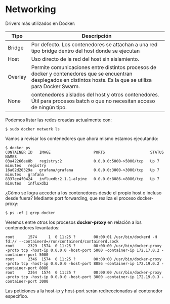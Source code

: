 # Networking
Drivers más utilizados en Docker:

|Tipo|Descripción|
|---|---|
|Bridge|Por defecto. Los contenedores se attachan a una red tipo bridge dentro del host donde se ejecutan​|
|Host|Uso directo de la red del host sin aislamiento.​|
|Overlay|Permite comunicaciones entre distintos procesos de docker y contenedores que se encuentran desplegados en distintos hosts. Es la que se utiliza para Docker Swarm.​|
|None|contenedores aislados del host y otros contenedores. Útil para procesos batch o que no necesitan acceso de ningún tipo.|

Podemos listar las redes creadas actualmente con:

	$ sudo docker network ls

Vamos a revisar los contenedores que ahora mismo estamos ejecutando:

	$ docker ps
	CONTAINER ID   IMAGE                   PORTS                    STATUS         NAMES
	03a42266ee8b   registry:2              0.0.0.0:5000->5000/tcp   Up 7 minutes   registry
	16a02d20329a   grafana/grafana         0.0.0.0:3000->3000/tcp   Up 7 minutes   grafana
	8337ee4f0424   influxdb:2.1.1-alpine   0.0.0.0:8086->8086/tcp   Up 7 minutes   influxdb2

¿Cómo se logra acceder a los contenedores desde el propio host o incluso desde fuera? Mediante port forwarding, que realiza el proceso docker-proxy:

	$ ps -ef | grep docker

Veremos entre otros los procesos **docker-proxy** en relación a los contenedores levantados:

	root      1574     1  0 11:25 ?        00:00:01 /usr/bin/dockerd -H fd:// --containerd=/run/containerd/containerd.sock
	root      2329  1574  0 11:25 ?        00:00:00 /usr/bin/docker-proxy -proto tcp -host-ip 0.0.0.0 -host-port 5000 -container-ip 172.17.0.2 -container-port 5000
	root      2346  1574  0 11:25 ?        00:00:00 /usr/bin/docker-proxy -proto tcp -host-ip 0.0.0.0 -host-port 8086 -container-ip 172.19.0.2 -container-port 8086
	root      2364  1574  0 11:25 ?        00:00:00 /usr/bin/docker-proxy -proto tcp -host-ip 0.0.0.0 -host-port 3000 -container-ip 172.19.0.3 -container-port 3000

Las peticiones a la host-ip y host-port serán redireccionados al contenedor específico.

